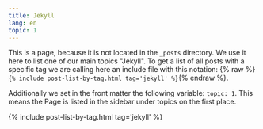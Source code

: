 ```yaml
---
title: Jekyll
lang: en
topic: 1
---
```

This is a page, because it is not located in the `_posts` directory. We use it here to list one of our main topics "Jekyll". To get a list of all posts with a specific tag we are calling here an include file with this notation:
{% raw %}`{% include post-list-by-tag.html tag='jekyll' %}`{% endraw %}.

Additionally we set in the front matter the following variable: `topic: 1`. This means the Page is listed in the sidebar under topics on the first place.

{% include post-list-by-tag.html tag='jekyll' %}
